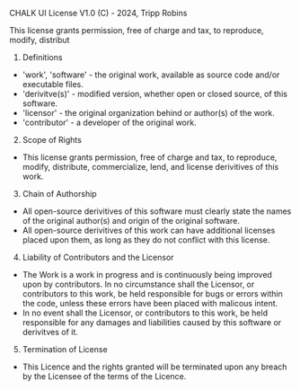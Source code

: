 CHALK UI License V1.0 (C) - 2024, Tripp Robins

This license grants permission, free of charge and tax, to reproduce, modify, distribut

1) Definitions
- 'work', 'software' - the original work, available as source code and/or executable files.
- 'derivitve(s)' - modified version, whether open or closed source, of this software.
- 'licensor' - the original organization behind or author(s) of the work.
- 'contributor' - a developer of the original work.

2) Scope of Rights
- This license grants permission, free of charge and tax, to reproduce, modify, distribute, commercialize, lend, and license derivitives of this work.

3) Chain of Authorship
- All open-source derivitives of this software must clearly state the names of the original author(s) and origin of the original software.
- All open-source derivitives of this work can have additional licenses placed upon them, as long as they do not conflict with this license.

4) Liability of Contributors and the Licensor
- The Work is a work in progress and is continuously being improved upon by contributors. In no circumstance shall the Licensor, or contributors to this work, be held responsible for bugs or errors  within the code, unless these errors have been placed with malicous intent.
- In no event shall the Licensor, or contributors to this work, be held responsible for any damages and liabilities caused by this software or derivitves of it.

5) Termination of License
- This Licence and the rights granted will be terminated upon any breach by the Licensee of the terms of the Licence.
